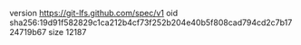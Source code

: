 version https://git-lfs.github.com/spec/v1
oid sha256:19d91f582829c1ca212b4cf73f252b204e40b5f808cad794cd2c7b1724719b67
size 12187
